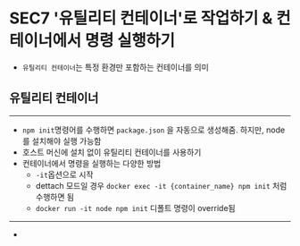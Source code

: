 # SEC7 '유틸리티 컨테이너'로 작업하기 & 컨테이너에서 명령 실행하기

- `유틸리티 컨테이너`는 특정 환경만 포함하는 컨테이너를 의미

## 유틸리티 컨테이너

---

- `npm init`명령어를 수행하면 `package.json` 을 자동으로 생성해줌. 하지만, node를 설치해야 실행 가능함
- 호스트 머신에 설치 없이 유틸리티 컨테이너를 사용하기
- 컨테이너에서 명령을 실행하는 다양한 방법
  - `-it`옵션으로 시작
  - dettach 모드일 경우 `docker exec -it {container_name} npm init` 처럼 수행하면 됨
  - `docker run -it node npm init` 디폴트 명령이 override됨

---

- 